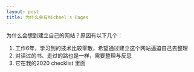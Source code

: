```yaml
---
layout: post
title: 为什么会有Michael's Pages
---
```

为什么会想到建立自己的网站？原因有以下几个：

1. 工作6年，学习到的技术比较零散，希望通过建立这个网站逼迫自己去整理
2. 对读过的书、走过的路也是一样，需要整理与反思
3. 它在我的2020 checklist 里面
